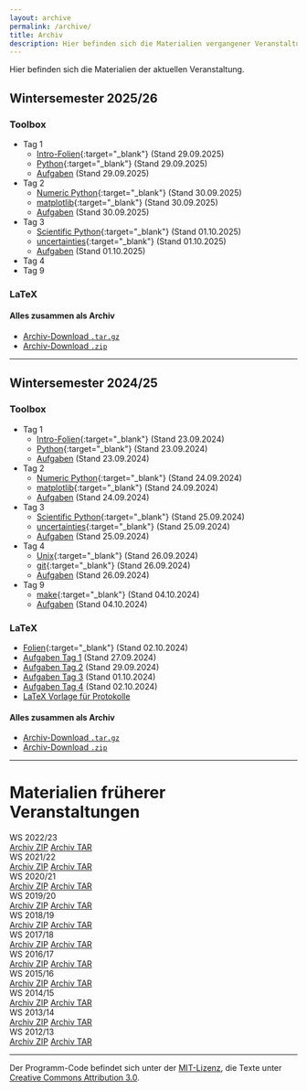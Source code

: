 ```yaml
---
layout: archive
permalink: /archive/
title: Archiv
description: Hier befinden sich die Materialien vergangener Veranstaltungen.
---
```


<p class="lead">Hier befinden sich die Materialien der aktuellen Veranstaltung.</p>

## Wintersemester 2025/26
[//]: <> (Referring to current version.)

### Toolbox
- Tag 1
    - [Intro-Folien](/files/archive/current/intro.pdf){:target="_blank"} (Stand 29.09.2025)
    - [Python](/files/archive/current/python.html){:target="_blank"} (Stand 29.09.2025)
    - [Aufgaben](/files/archive/current/exercises-toolbox-1.zip) (Stand 29.09.2025)
- Tag 2
    - [Numeric Python](/files/archive/current/numeric-python.html){:target="_blank"} (Stand 30.09.2025)
    - [matplotlib](/files/archive/current/matplotlib.html){:target="_blank"} (Stand 30.09.2025)
    - [Aufgaben](/files/archive/current/exercises-toolbox-2.zip) (Stand 30.09.2025)
- Tag 3
    - [Scientific Python](/files/archive/current/scientific-python.html){:target="_blank"} (Stand 01.10.2025)
    - [uncertainties](/files/archive/current/uncertainties.html){:target="_blank"} (Stand 01.10.2025)
    - [Aufgaben](/files/archive/current/exercises-toolbox-3.zip) (Stand 01.10.2025)
- Tag 4
    <!-- - [Unix](/files/archive/current/unix.pdf){:target="_blank"} (Stand 26.09.2024) -->
    <!-- - [git](/files/archive/current/git.pdf){:target="_blank"} (Stand 26.09.2024) -->
    <!-- - [Aufgaben](/files/archive/current/exercises-toolbox-4.zip) (Stand 26.09.2024) -->
- Tag 9
    <!-- - [make](/files/archive/current/make.pdf){:target="_blank"} (Stand 04.10.2024) -->
    <!-- - [Aufgaben](/files/archive/current/exercises-toolbox-5.zip) (Stand 04.10.2024) -->

### LaTeX
<!-- - [Folien](/files/archive/current/latex.pdf){:target="_blank"} (Stand 02.10.2024) -->
<!-- - [Aufgaben Tag 1](/files/archive/current/exercises-latex-1.zip) (Stand 27.09.2024) -->
<!-- - [Aufgaben Tag 2](/files/archive/current/exercises-latex-2.zip) (Stand 29.09.2024) -->
<!-- - [Aufgaben Tag 3](/files/archive/current/exercises-latex-3.zip) (Stand 01.10.2024) -->
<!-- - [Aufgaben Tag 4](/files/archive/current/exercises-latex-4.zip) (Stand 02.10.2024) -->
<!-- - <a href="https://github.com/pep-dortmund/toolbox-workshop-protocol-template" target="_blank">LaTeX Vorlage für Protokolle</a> -->

#### Alles zusammen als Archiv
- [Archiv-Download `.tar.gz`](/files/archive/current.tar.gz)
- [Archiv-Download `.zip`](/files/archive/current.zip)

---

## Wintersemester 2024/25
[//]: <> (Referring to latest version.)

### Toolbox
- Tag 1
    - [Intro-Folien](/files/archive/latest/intro.pdf){:target="_blank"} (Stand 23.09.2024)
    - [Python](/files/archive/latest/python.html){:target="_blank"} (Stand 23.09.2024)
    - [Aufgaben](/files/archive/latest/exercises-toolbox-1.zip) (Stand 23.09.2024)
- Tag 2
    - [Numeric Python](/files/archive/latest/numeric-python.html){:target="_blank"} (Stand 24.09.2024)
    - [matplotlib](/files/archive/latest/matplotlib.html){:target="_blank"} (Stand 24.09.2024)
    - [Aufgaben](/files/archive/latest/exercises-toolbox-2.zip) (Stand 24.09.2024)
- Tag 3
    - [Scientific Python](/files/archive/latest/scientific-python.html){:target="_blank"} (Stand 25.09.2024)
    - [uncertainties](/files/archive/latest/uncertainties.html){:target="_blank"} (Stand 25.09.2024)
    - [Aufgaben](/files/archive/latest/exercises-toolbox-3.zip) (Stand 25.09.2024)
- Tag 4
    - [Unix](/files/archive/latest/unix.pdf){:target="_blank"} (Stand 26.09.2024)
    - [git](/files/archive/latest/git.pdf){:target="_blank"} (Stand 26.09.2024)
    - [Aufgaben](/files/archive/latest/exercises-toolbox-4.zip) (Stand 26.09.2024)
- Tag 9
    - [make](/files/archive/latest/make.pdf){:target="_blank"} (Stand 04.10.2024)
    - [Aufgaben](/files/archive/latest/exercises-toolbox-5.zip) (Stand 04.10.2024)

### LaTeX
- [Folien](/files/archive/latest/latex.pdf){:target="_blank"} (Stand 02.10.2024)
- [Aufgaben Tag 1](/files/archive/latest/exercises-latex-1.zip) (Stand 27.09.2024)
- [Aufgaben Tag 2](/files/archive/latest/exercises-latex-2.zip) (Stand 29.09.2024)
- [Aufgaben Tag 3](/files/archive/latest/exercises-latex-3.zip) (Stand 01.10.2024)
- [Aufgaben Tag 4](/files/archive/latest/exercises-latex-4.zip) (Stand 02.10.2024)
- <a href="https://github.com/pep-dortmund/toolbox-workshop-protocol-template" target="_blank">LaTeX Vorlage für Protokolle</a>

#### Alles zusammen als Archiv
- [Archiv-Download `.tar.gz`](/files/archive/latest.tar.gz)
- [Archiv-Download `.zip`](/files/archive/latest.zip)

---

# Materialien früherer Veranstaltungen


<div class="archive-grid">
  <!-- Add more cards as needed -->
  <div class="archive-card">
    <div class="archive-title">WS 2022/23</div>
    <a href="/files/archive/2022.zip" class="download-btn">Archiv ZIP</a>
    <a href="/files/archive/2022.tar.gz" class="download-btn">Archiv TAR</a>
  </div>
  <div class="archive-card">
    <div class="archive-title">WS 2021/22</div>
    <a href="/files/archive/2021.zip" class="download-btn">Archiv ZIP</a>
    <a href="/files/archive/2021.tar.gz" class="download-btn">Archiv TAR</a>
  </div>
  <div class="archive-card">
    <div class="archive-title">WS 2020/21</div>
    <a href="/files/archive/2020.zip" class="download-btn">Archiv ZIP</a>
    <a href="/files/archive/2020.tar.gz" class="download-btn">Archiv TAR</a>
  </div>
  <div class="archive-card">
    <div class="archive-title">WS 2019/20</div>
    <a href="/files/archive/2019.zip" class="download-btn">Archiv ZIP</a>
    <a href="/files/archive/2019.tar.gz" class="download-btn">Archiv TAR</a>
  </div>
  <div class="archive-card">
    <div class="archive-title">WS 2018/19</div>
    <a href="/files/archive/2018.zip" class="download-btn">Archiv ZIP</a>
    <a href="/files/archive/2018.tar.gz" class="download-btn">Archiv TAR</a>
  </div>
  <div class="archive-card">
    <div class="archive-title">WS 2017/18</div>
    <a href="/files/archive/2017.zip" class="download-btn">Archiv ZIP</a>
    <a href="/files/archive/2017.tar.gz" class="download-btn">Archiv TAR</a>
  </div>
  <div class="archive-card">
    <div class="archive-title">WS 2016/17</div>
    <a href="/files/archive/2016.zip" class="download-btn">Archiv ZIP</a>
    <a href="/files/archive/2016.tar.gz" class="download-btn">Archiv TAR</a>
  </div>
  <div class="archive-card">
    <div class="archive-title">WS 2015/16</div>
    <a href="/files/archive/2015.zip" class="download-btn">Archiv ZIP</a>
    <a href="/files/archive/2015.tar.gz" class="download-btn">Archiv TAR</a>
  </div>
  <div class="archive-card">
    <div class="archive-title">WS 2014/15</div>
    <a href="/files/archive/2014.zip" class="download-btn">Archiv ZIP</a>
    <a href="/files/archive/2014.tar.gz" class="download-btn">Archiv TAR</a>
  </div>
  <div class="archive-card">
    <div class="archive-title">WS 2013/14</div>
    <a href="/files/archive/2013.zip" class="download-btn">Archiv ZIP</a>
    <a href="/files/archive/2013.tar.gz" class="download-btn">Archiv TAR</a>
  </div>
  <div class="archive-card">
    <div class="archive-title">WS 2012/13</div>
    <a href="/files/archive/2012.zip" class="download-btn">Archiv ZIP</a>
    <a href="/files/archive/2012.tar.gz" class="download-btn">Archiv TAR</a>
  </div>
</div>

---
Der Programm-Code befindet sich unter der [MIT-Lizenz](http://opensource.org/licenses/MIT), die Texte unter [Creative Commons Attribution 3.0](http://creativecommons.org/licenses/by/3.0/).
